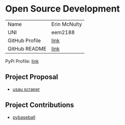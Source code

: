 # Open Source Development

|  |  |
|:--|:--|
|Name|Erin McNulty|
|UNI| eem2188|
| GitHub Profile | [link](https://github.com/erin2722) |
| GitHub README | [link](https://github.com/erin2722/erin2722/blob/master/README.md) |

PyPi Profile: [link](https://pypi.org/user/erin2722/)

## Project Proposal

- [usau scraper](../projects/python/usau-scraper.md)

## Project Contributions

- [pybaseball](../projects/python/pybaseball.md)
